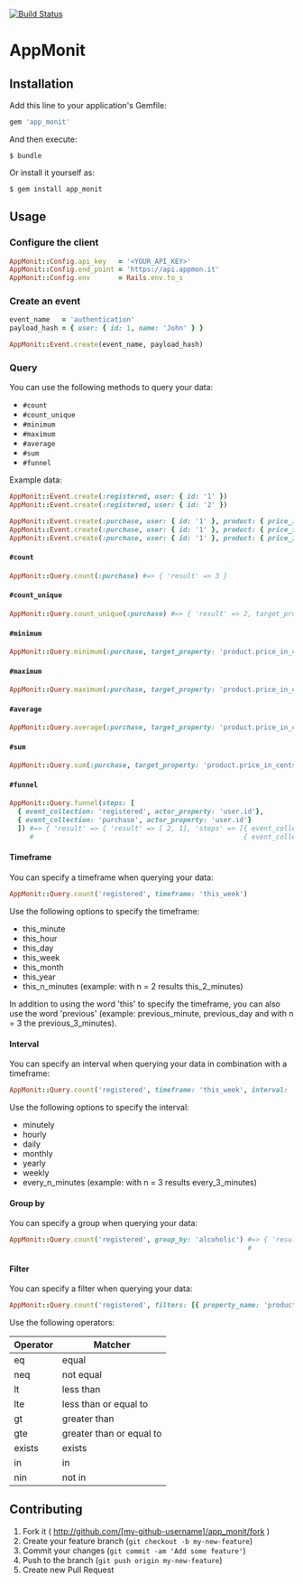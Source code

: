 [![Build Status](https://travis-ci.org/appmonit/app_monit_gem.png?branch=master)](https://travis-ci.org/appmonit/app_monit_gem)

# AppMonit

## Installation

Add this line to your application's Gemfile:

```ruby
gem 'app_monit'
```

And then execute:

    $ bundle

Or install it yourself as:

    $ gem install app_monit

## Usage

### Configure the client


```ruby
AppMonit::Config.api_key   = '<YOUR_API_KEY>'
AppMonit::Config.end_point = 'https://api.appmon.it'
AppMonit::Config.env       = Rails.env.to_s
```

### Create an event

```ruby
event_name   = 'authentication'
payload_hash = { user: { id: 1, name: 'John' } }

AppMonit::Event.create(event_name, payload_hash)
```

### Query

You can use the following methods to query your data:

* `#count`
* `#count_unique`
* `#minimum`
* `#maximum`
* `#average`
* `#sum`
* `#funnel`

Example data:

```ruby
AppMonit::Event.create(:registered, user: { id: '1' })
AppMonit::Event.create(:registered, user: { id: '2' })

AppMonit::Event.create(:purchase, user: { id: '1' }, product: { price_in_cents: 100, name: 'water', alcoholic: false })
AppMonit::Event.create(:purchase, user: { id: '1' }, product: { price_in_cents: 150, name: 'soda', alcoholic: false })
AppMonit::Event.create(:purchase, user: { id: '1' }, product: { price_in_cents: 200, name: 'beer', alcoholic: true })
```

#### `#count`

```ruby
AppMonit::Query.count(:purchase) #=> { 'result' => 3 }
```

#### `#count_unique`

```ruby
AppMonit::Query.count_unique(:purchase) #=> { 'result' => 2, target_property: 'product.name' }
```

#### `#minimum`

```ruby
AppMonit::Query.minimum(:purchase, target_property: 'product.price_in_cents') #=> { 'result' => 100 }
```

#### `#maximum`

```ruby
AppMonit::Query.maximum(:purchase, target_property: 'product.price_in_cents') #=> { 'result' => 200 }
```

#### `#average`

```ruby
AppMonit::Query.average(:purchase, target_property: 'product.price_in_cents') #=> { 'result' => 150 }
```

#### `#sum`

```ruby
AppMonit::Query.sum(:purchase, target_property: 'product.price_in_cents') #=> { 'result' => 450 }
```

#### `#funnel`

```ruby
AppMonit::Query.funnel(steps: [
  { event_collection: 'registered', actor_property: 'user.id'},
  { event_collection: 'purchase', actor_property: 'user.id'}
  ]) #=> { 'result' => { 'result' => [ 2, 1], 'steps' => [{ event_collection: 'registered', actor_property: 'user.id'},
     #                                                    { event_collection: 'purchase', actor_property: 'user.id'}]
```

#### Timeframe

You can specify a timeframe when querying your data:

```ruby
AppMonit::Query.count('registered', timeframe: 'this_week')
```

Use the following options to specify the timeframe:

* this_minute
* this_hour
* this_day
* this_week
* this_month
* this_year
* this_n_minutes (example: with n = 2 results this_2_minutes)

In addition to using the word 'this' to specify the timeframe, you can also use the word 'previous' (example: previous_minute, previous_day and with n = 3 the previous_3_minutes).


#### Interval
You can specify an interval when querying your data in combination with a timeframe:

```ruby
AppMonit::Query.count('registered', timeframe: 'this_week', interval: 'daily')
```
Use the following options to specify the interval:

* minutely
* hourly
* daily
* monthly
* yearly
* weekly
* every_n_minutes (example: with n = 3 results every_3_minutes)


#### Group by

You can specify a group when querying your data:

```ruby
AppMonit::Query.count('registered', group_by: 'alcoholic') #=> { 'result' => [{ 'alcoholic' => true,  result => 1 }
                                                           #                  { 'alcoholic' => false, result => 2 }]
```

#### Filter

You can specify a filter when querying your data:

```ruby
AppMonit::Query.count('registered', filters: [{ property_name: 'product.name', operator: 'eq', property_value: 'soda' }]) #=> { 'result' => 1 }
```

Use the following operators:

| Operator | Matcher
| -------- | --------------------------- |
| eq       | equal                       |
| neq      | not equal                   |
| lt       | less than                   |
| lte      | less than or equal to       |
| gt       | greater than                |
| gte      | greater than or equal to    |
| exists   | exists                      |
| in       | in                          |
| nin      | not in                      |


## Contributing

1. Fork it ( http://github.com/[my-github-username]/app_monit/fork )
2. Create your feature branch (`git checkout -b my-new-feature`)
3. Commit your changes (`git commit -am 'Add some feature'`)
4. Push to the branch (`git push origin my-new-feature`)
5. Create new Pull Request
